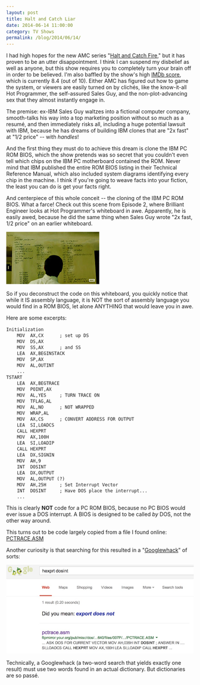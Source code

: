 ```yaml
---
layout: post
title: Halt and Catch Liar
date: 2014-06-14 11:00:00
category: TV Shows
permalink: /blog/2014/06/14/
---
```


I had high hopes for the new AMC series "[Halt and Catch Fire](http://www.amctv.com/shows/halt-and-catch-fire),"
but it has proven to be an utter disappointment.  I think I can suspend my disbelief as well as anyone, but this
show requires you to completely turn your brain off in order to be believed.  I'm also baffled by the show's
high [IMDb score](http://www.imdb.com/title/tt2543312/), which is currently 8.4 (out of 10).  Either AMC has figured
out how to game the system, or viewers are easily turned on by clichés, like the know-it-all Hot Programmer,
the self-assured Sales Guy, and the non-plot-advancing sex that they almost instantly engage in.

The premise: ex-IBM Sales Guy waltzes into a fictional computer company, smooth-talks his way into a top
marketing position without so much as a resumé, and then immediately risks all, including a huge potential lawsuit
with IBM, because he has dreams of building IBM clones that are "2x fast" at "1/2 price" -- with *handles*!

And the first thing they must do to achieve this dream is clone the IBM PC ROM BIOS, which the show pretends
was so secret that you couldn't even tell which chips on the IBM PC motherboard contained the ROM.  Never mind
that IBM published the entire ROM BIOS listing in their Technical Reference Manual, which also included system
diagrams identifying every chip in the machine.  I think if you're going to weave facts into your fiction,
the least you can do is get your facts right.

And centerpiece of this whole conceit -- the cloning of the IBM PC ROM BIOS.  What a farce!  Check out this
scene from Episode 2, where Brilliant Engineer looks at Hot Programmer's whiteboard in awe.  Apparently, he
is easily awed, because he did the same thing when Sales Guy wrote "2x fast, 1/2 price" on an earlier whiteboard.

[<img src="/blog/images/halt-and-catch-liar-small.jpg" alt='"Halt and Catch Fire" Scene from Episode 2'/>](/blog/images/halt-and-catch-liar.jpg)

So if you deconstruct the code on this whiteboard, you quickly notice that while it IS assembly language, it is
NOT the sort of assembly language you would find in a ROM BIOS, let alone ANYTHING that would leave you in awe.

Here are some excerpts:

	Initialization
		MOV  AX,CX      ; set up DS
		MOV  DS,AX
		MOV  SS,AX      ; and SS
		LEA  AX,BEGINSTACK
		MOV  SP,AX
		MOV  AL,OUTINT
		...
	TSTART
		LEA  AX,BEGTRACE
		MOV  POINT,AX
		MOV  AL,YES     ; TURN TRACE ON
		MOV  TFLAG,AL
		MOV  AL,NO      ; NOT WRAPPED
		MOV  WRAP,AL
		MOV  AX,CS      ; CONVERT ADDRESS FOR OUTPUT
		LEA  SI,LOADCS
		CALL HEXPRT
		MOV  AX,100H
		LEA  SI,LOADIP
		CALL HEXPRT
		LEA  DX,SIGNIN
		MOV  AH,9
		INT  DOSINT
		LEA  DX,OUTPUT
		MOV  AL,OUTPUT (?)
		MOV  AH,25H     ; Set Interrupt Vector
		INT  DOSINT     ; Have DOS place the interrupt...
		...

This is clearly **NOT** code for a PC ROM BIOS, because no PC BIOS would ever issue a DOS interrupt.
A BIOS is designed to be called *by* DOS, not the other way around.

This turns out to be code largely copied from a file I found online: [PCTRACE.ASM](http://ftpmirror.your.org/pub/misc/dos/RbbsInABoxVol1No2_640/files/007P/PCTRACE.ZIP-contents/PCTRACE.ASM)

Another curiosity is that searching for this resulted in a "[Googlewhack](http://en.wikipedia.org/wiki/Googlewhack)"
of sorts:

![Googlewhack](/blog/images/googlewhack.jpg)

Technically, a Googlewhack (a two-word search that yields exactly one result) must use two words found in an actual
dictionary.  But dictionaries are so passé.
